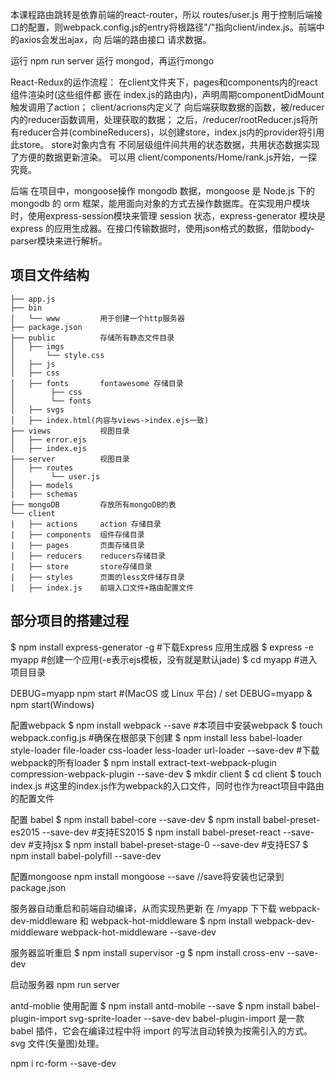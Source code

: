 
本课程路由跳转是依靠前端的react-router，所以 routes/user.js 用于控制后端接口的配置，则webpack.config.js的entry将根路径"/"指向client/index.js。前端中的axios会发出ajax，向 后端的路由接口 请求数据。

运行 npm run server 
运行 mongod，再运行mongo


 React-Redux的运作流程：
 在client文件夹下，pages和components内的react组件渲染时(这些组件都 嵌在 index.js的路由内)，声明周期componentDidMount触发调用了action；
 client/acrions内定义了 向后端获取数据的函数，被/reducer内的reducer函数调用，处理获取的数据；
 之后，/reducer/rootReducer.js将所有reducer合并(combineReducers)，以创建store，index.js内的provider将引用此store。
 store对象内含有 不同层级组件间共用的状态数据，共用状态数据实现了方便的数据更新渲染。
 可以用 client/components/Home/rank.js开始，一探究竟。



后端
在项目中，mongoose操作 mongodb 数据，mongoose 是 Node.js 下的 mongodb 的 orm 框架，能用面向对象的方式去操作数据库。在实现用户模块时，使用express-session模块来管理 session 状态，express-generator 模块是 express 的应用生成器。在接口传输数据时，使用json格式的数据，借助body-parser模块来进行解析。



## 项目文件结构
```
├── app.js    
├── bin
│   └── www         用于创建一个http服务器
├── package.json      
├── public          存储所有静态文件目录
│   ├── imgs  
│       └── style.css
│   ├── js 
│   ├── css   
│   ├── fonts       fontawesome 存储目录
│        ├── css
│        └── fonts
│   ├── svgs
│   ├── index.html(内容与views->index.ejs一致)
├── views           视图目录
│   ├── error.ejs
│   ├── index.ejs
├── server          视图目录
│   ├── routes
│        └── user.js
│   ├── models        
|   ├── schemas
├── mongoDB         存放所有mongoDB的表 
└── client
|   ├── actions     action 存储目录
|   ├── components  组件存储目录
|   ├── pages       页面存储目录
|   ├── reducers    reducers存储目录
|   ├── store       store存储目录
|   ├── styles      页面的less文件储存目录
|   ├── index.js    前端入口文件+路由配置文件
```


## 部分项目的搭建过程
$ npm install express-generator -g #下载Express 应用生成器
$ express -e myapp   #创建一个应用(-e表示ejs模板，没有就是默认jade)
$ cd myapp #进入项目目录
 
 DEBUG=myapp npm start #(MacOS 或 Linux 平台) / set DEBUG=myapp & npm start(Windows) 


配置webpack
$ npm install webpack --save  #本项目中安装webpack
$ touch webpack.config.js  #确保在根部录下创建
$ npm install less babel-loader style-loader file-loader css-loader less-loader url-loader --save-dev #下载webpack的所有loader
$ npm install extract-text-webpack-plugin compression-webpack-plugin --save-dev
$ mkdir client
$ cd client
$ touch index.js #这里的index.js作为webpack的入口文件，同时也作为react项目中路由的配置文件

配置 babel
$ npm install babel-core --save-dev
$ npm install babel-preset-es2015 --save-dev  #支持ES2015
$ npm install babel-preset-react --save-dev #支持jsx
$ npm install babel-preset-stage-0 --save-dev #支持ES7
$ npm install babel-polyfill --save-dev 

配置mongoose
npm install mongoose --save //save将安装也记录到package.json

服务器自动重启和前端自动编译，从而实现热更新
在 /myapp 下下载 webpack-dev-middleware 和 webpack-hot-middleware
$ npm install webpack-dev-middleware webpack-hot-middleware --save-dev 

服务器监听重启
$ npm install supervisor -g
$ npm install cross-env --save-dev 

启动服务器
npm run server

antd-moblie 使用配置
$ npm install antd-mobile --save
$ npm install babel-plugin-import svg-sprite-loader --save-dev
babel-plugin-import 是一款 babel 插件，它会在编译过程中将 import 的写法自动转换为按需引入的方式。 svg 文件(矢量图)处理。


 npm i rc-form --save-dev